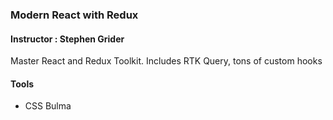 ### Modern React with Redux
#### Instructor : Stephen Grider
Master React and Redux Toolkit. Includes RTK Query, tons of custom hooks

#### Tools
- CSS Bulma

